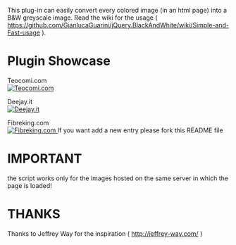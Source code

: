 This plug-in can easily convert every colored image (in an html page) into a B&W greyscale image.
Read the wiki for the usage ( https://github.com/GianlucaGuarini/jQuery.BlackAndWhite/wiki/Simple-and-Fast-usage ).

Plugin Showcase
=================


Teocomi.com<br />
<a href="http://teocomi.com/photos/">
![Teocomi.com](http://www.gianlucaguarini.com/canvas-experiments/jQuery.BlackAndWhite/showcase/teocomi.png)
</a>

Deejay.it<br />
<a href="http://www.deejay.it/dj/extra/widget">
![Deejay.it](http://www.gianlucaguarini.com/canvas-experiments/jQuery.BlackAndWhite/showcase/deejay.png)
</a>

Fibreking.com<br />
<a href="http://www.fibreking.com/">
![Fibreking.com](http://www.gianlucaguarini.com/canvas-experiments/jQuery.BlackAndWhite/showcase/fibreking.png)
</a>
If you want add a new entry please fork this README file

IMPORTANT
=================
the script works only for the images hosted on the same server in which the page is loaded!

THANKS
=================
Thanks to Jeffrey Way for the inspiration ( http://jeffrey-way.com/ )
